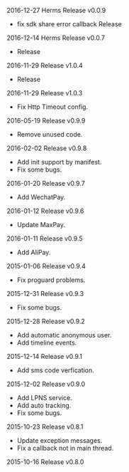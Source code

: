 2016-12-27 Herms Release v0.0.9
- fix sdk share error callback
Release

2016-12-14  Herms Release v0.0.7
- Release 

2016-11-29  Release v1.0.4
- Release 

2016-11-29  Release v1.0.3
- Fix Http Timeout config.

2016-05-19  Release v0.9.9
- Remove unused code.

2016-02-02  Release v0.9.8
- Add init support by manifest.
- Fix some bugs.

2016-01-20  Release v0.9.7
- Add WechatPay.

2016-01-12  Release v0.9.6
- Update MaxPay.

2016-01-11  Release v0.9.5
- Add AliPay.

2015-01-06  Release v0.9.4
- Fix proguard problems.

2015-12-31  Release v0.9.3
- Fix some bugs.

2015-12-28  Release v0.9.2
- Add automatic anonymous user.
- Add timeline events.

2015-12-14  Release v0.9.1
- Add sms code verfication.

2015-12-02  Release v0.9.0
- Add LPNS service.
- Add auto tracking.
- Fix some bugs.

2015-10-23  Release v0.8.1
- Update exception messages.
- Fix a callback not in main thread.

2015-10-16  Release v0.8.0
